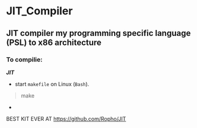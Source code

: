 # JIT_Compiler
## JIT compiler my programming specific language (PSL) to x86 architecture

### To compilie:

___JIT___
- start ```makefile``` on Linux (```Bash```).
>make
-

BEST KIT EVER AT https://github.com/Ropho/JIT
